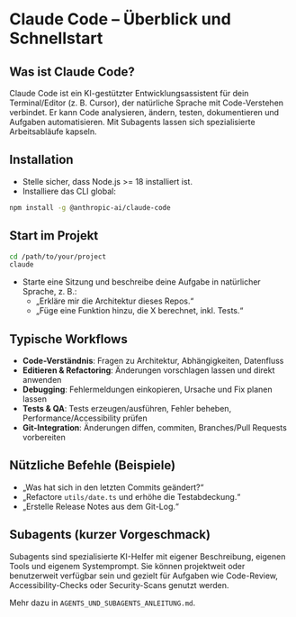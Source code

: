 # Claude Code – Überblick und Schnellstart

## Was ist Claude Code?
Claude Code ist ein KI-gestützter Entwicklungsassistent für dein Terminal/Editor (z. B. Cursor), der natürliche Sprache mit Code-Verstehen verbindet. Er kann Code analysieren, ändern, testen, dokumentieren und Aufgaben automatisieren. Mit Subagents lassen sich spezialisierte Arbeitsabläufe kapseln.

## Installation
- Stelle sicher, dass Node.js >= 18 installiert ist.
- Installiere das CLI global:
```bash
npm install -g @anthropic-ai/claude-code
```

## Start im Projekt
```bash
cd /path/to/your/project
claude
```
- Starte eine Sitzung und beschreibe deine Aufgabe in natürlicher Sprache, z. B.:
  - „Erkläre mir die Architektur dieses Repos.“
  - „Füge eine Funktion hinzu, die X berechnet, inkl. Tests.“

## Typische Workflows
- **Code-Verständnis**: Fragen zu Architektur, Abhängigkeiten, Datenfluss
- **Editieren & Refactoring**: Änderungen vorschlagen lassen und direkt anwenden
- **Debugging**: Fehlermeldungen einkopieren, Ursache und Fix planen lassen
- **Tests & QA**: Tests erzeugen/ausführen, Fehler beheben, Performance/Accessibility prüfen
- **Git-Integration**: Änderungen diffen, commiten, Branches/Pull Requests vorbereiten

## Nützliche Befehle (Beispiele)
- „Was hat sich in den letzten Commits geändert?“
- „Refactore `utils/date.ts` und erhöhe die Testabdeckung.“
- „Erstelle Release Notes aus dem Git-Log.“

## Subagents (kurzer Vorgeschmack)
Subagents sind spezialisierte KI-Helfer mit eigener Beschreibung, eigenen Tools und eigenem Systemprompt. Sie können projektweit oder benutzerweit verfügbar sein und gezielt für Aufgaben wie Code-Review, Accessibility-Checks oder Security-Scans genutzt werden.

Mehr dazu in `AGENTS_UND_SUBAGENTS_ANLEITUNG.md`.

